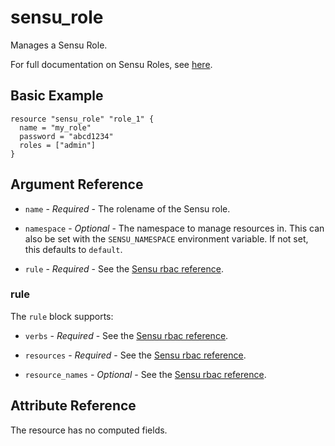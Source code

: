 # sensu_role

Manages a Sensu Role.

For full documentation on Sensu Roles, see [here](https://docs.sensu.io/sensu-go/latest/operations/control-access/rbac/#roles).

## Basic Example

```hcl
resource "sensu_role" "role_1" {
  name = "my_role"
  password = "abcd1234"
  roles = ["admin"]
}
```

## Argument Reference

* `name` - *Required* - The rolename of the Sensu role.

* `namespace` - *Optional* - The namespace to manage resources in. This can
  also be set with the `SENSU_NAMESPACE` environment variable. If not set,
  this defaults to `default`.

* `rule` - *Required* - See the [Sensu rbac reference](https://docs.sensu.io/sensu-go/latest/operations/control-access/rbac/#role-and-cluster-role-specification).

### rule

The `rule` block supports:

* `verbs` - *Required* - See the [Sensu rbac reference](https://docs.sensu.io/sensu-go/latest/operations/control-access/rbac/#rules-attributes).

* `resources` - *Required* - See the [Sensu rbac reference](https://docs.sensu.io/sensu-go/latest/operations/control-access/rbac/#rules-attributes).

* `resource_names` - *Optional* - See the [Sensu rbac reference](https://docs.sensu.io/sensu-go/latest/operations/control-access/rbac/#rules-attributes).

## Attribute Reference

The resource has no computed fields.
